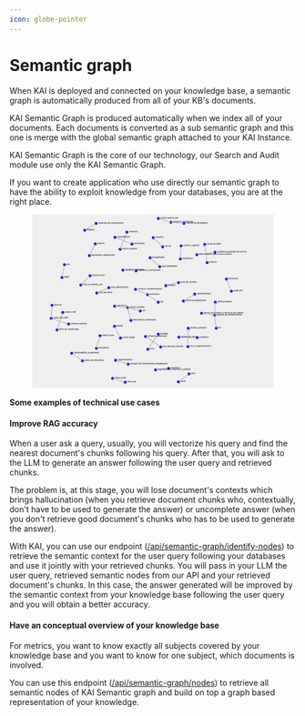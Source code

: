 ```yaml
---
icon: globe-pointer
---
```


# Semantic graph

When KAI is deployed and connected on your knowledge base, a semantic graph is automatically produced from all of your KB's documents.

KAI Semantic Graph is produced automatically when we index all of your documents. Each documents is converted as a sub semantic graph and this one is merge with the global semantic graph attached to your KAI Instance.

KAI Semantic Graph is the core of our technology, our Search and Audit module use only the KAI Semantic Graph.

If you want to create application who use directly our semantic graph to have the ability to exploit knowledge from your databases, you are at the right place.

<figure><img src="../../.gitbook/assets/image (4).png" alt=""><figcaption></figcaption></figure>

**Some examples of technical use cases**

#### Improve RAG accuracy

When a user ask a query, usually, you will vectorize his query and find the nearest document's chunks following his query. After that, you will ask to the LLM to generate an answer following the user query and retrieved chunks.

The problem is, at this stage, you will lose document's contexts which brings hallucination (when you retrieve document chunks who, contextually, don't have to be used to generate the answer) or uncomplete answer (when you don't retrieve good document's chunks who has to be used to generate the answer).&#x20;

With KAI, you can use our endpoint ([/api/semantic-graph/identify-nodes](https://documenter.getpostman.com/view/30765019/2s9YXcek45#7fcf3cee-611c-4429-ac3e-31c8fc29f100)) to retrieve the semantic context for the user query following your databases and use it jointly with your retrieved chunks. You will pass in your LLM the user query, retrieved semantic nodes from our API and your retrieved document's chunks. In this case, the answer generated will be improved by the semantic context from your knowledge base following the user query and you will obtain a better accuracy.

#### Have an conceptual overview of your knowledge base

For metrics, you want to know exactly all subjects covered by your knowledge base and you want to know for one subject, which documents is involved.

You can use this endpoint ([/api/semantic-graph/nodes](https://documenter.getpostman.com/view/30765019/2s9YXcek45#811547e7-b9b0-4299-b3f1-2d9eb5e17cf9)) to retrieve all semantic nodes of KAI Semantic graph and build on top a graph based representation of your knowledge.



